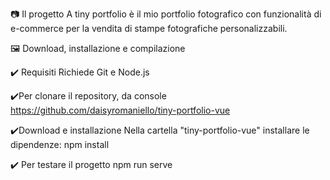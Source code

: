 📷 Il progetto
A tiny portfolio è il mio portfolio fotografico con funzionalità di e-commerce per la vendita di stampe fotografiche personalizzabili. 

🖼️ Download, installazione e compilazione

✔️ Requisiti
Richiede Git e Node.js

✔️Per clonare il repository, da console 
https://github.com/daisyromaniello/tiny-portfolio-vue

✔️Download e installazione
Nella cartella "tiny-portfolio-vue" installare le dipendenze:
npm install

✔️ Per testare il progetto
npm run serve
